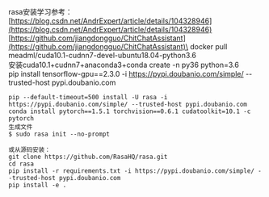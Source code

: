 
rasa安装学习参考：
[https://blog.csdn.net/AndrExpert/article/details/104328946](https://blog.csdn.net/AndrExpert/article/details/104328946) \
[https://github.com/jiangdongguo/ChitChatAssistant](https://github.com/jiangdongguo/ChitChatAssistant)\
docker pull meadml/cuda10.1-cudnn7-devel-ubuntu18.04-python3.6\
安装cuda10.1+cudnn7+anaconda3+conda create -n py36 python=3.6\
pip install tensorflow-gpu==2.3.0 -i  https://pypi.doubanio.com/simple/  --trusted-host pypi.doubanio.com

```shell
pip --default-timeout=500 install -U rasa -i  https://pypi.doubanio.com/simple/ --trusted-host pypi.doubanio.com
conda install pytorch==1.5.1 torchvision==0.6.1 cudatoolkit=10.1 -c pytorch
生成文件
$ sudo rasa init --no-prompt

或从源码安装：
git clone https://github.com/RasaHQ/rasa.git
cd rasa
pip install -r requirements.txt -i https://pypi.doubanio.com/simple/ --trusted-host pypi.doubanio.com
pip install -e .

```
